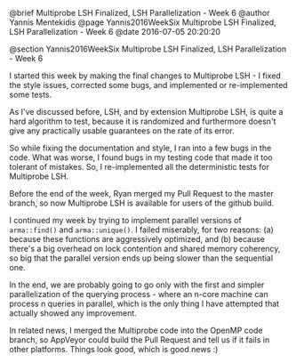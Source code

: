 @brief Multiprobe LSH Finalized, LSH Parallelization - Week 6
@author Yannis Mentekidis
@page Yannis2016WeekSix Multiprobe LSH Finalized, LSH Parallelization - Week 6
@date 2016-07-05 20:20:20

@section Yannis2016WeekSix Multiprobe LSH Finalized, LSH Parallelization - Week 6

I started this week by making the final changes to Multiprobe LSH - I fixed the style issues, corrected some bugs, and implemented or re-implemented some tests.

As I've discussed before, LSH, and by extension Multiprobe LSH, is quite a hard algorithm to test, because it is randomized and furthermore doesn't give any practically usable guarantees on the rate of its error. 

So while fixing the documentation and style, I ran into a few bugs in the code. What was worse, I found bugs in my testing code that made it too tolerant of mistakes. So, I re-implemented all the deterministic tests for Multiprobe LSH.

Before the end of the week, Ryan merged my Pull Request to the master branch, so now Multiprobe LSH is available for users of the github build.

I continued my week by trying to implement parallel versions of `arma::find()` and `arma::unique()`. I failed miserably, for two reasons: (a) because these functions are aggressively optimized, and (b) because there's a big overhead on lock contention and shared memory coherency, so big that the parallel version ends up being slower than the sequential one.

In the end, we are probably going to go only with the first and simpler parallelization of the querying process - where an n-core machine can process n queries in parallel, which is the only thing I have attempted that actually showed any improvement.

In related news, I merged the Multiprobe code into the OpenMP code branch, so AppVeyor could build the Pull Request and tell us if it fails in other platforms. Things look good, which is good news :)